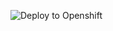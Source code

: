 ![Deploy to Openshift](https://github.com/senior-project-spai/Kafka2MYSQL-Service/workflows/Deploy%20to%20Openshift/badge.svg)

